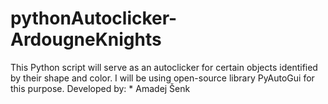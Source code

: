 # pythonAutoclicker-ArdougneKnights

This Python script will serve as an autoclicker for certain objects identified by their shape and color. I will be using open-source library PyAutoGui for this purpose.
Developed by: * Amadej Šenk
